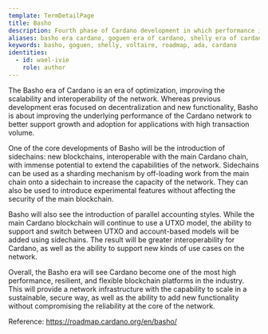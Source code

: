 ```yaml
---
template: TermDetailPage
title: Basho
description: Fourth phase of Cardano development in which performance improvements will be integrated.
aliases: basho era cardano, goguen era of cardano, shelly era of cardano, voltaire era of cardano, what are the phases of cardano, cardano road map
keywords: basho, goguen, shelly, voltaire, roadmap, ada, cardano
identities:
  - id: wael-ivie
    role: author
---
```


The Basho era of Cardano is an era of optimization, improving the scalability and interoperability of the network. Whereas previous development eras focused on decentralization and new functionality, Basho is about improving the underlying performance of the Cardano network to better support growth and adoption for applications with high transaction volume.

One of the core developments of Basho will be the introduction of sidechains: new blockchains, interoperable with the main Cardano chain, with immense potential to extend the capabilities of the network. Sidechains can be used as a sharding mechanism by off-loading work from the main chain onto a sidechain to increase the capacity of the network. They can also be used to introduce experimental features without affecting the security of the main blockchain.

Basho will also see the introduction of parallel accounting styles. While the main Cardano blockchain will continue to use a UTXO model, the ability to support and switch between UTXO and account-based models will be added using sidechains. The result will be greater interoperability for Cardano, as well as the ability to support new kinds of use cases on the network.

Overall, the Basho era will see Cardano become one of the most high performance, resilient, and flexible blockchain platforms in the industry. This will provide a network infrastructure with the capability to scale in a sustainable, secure way, as well as the ability to add new functionality without compromising the reliability at the core of the network.

Reference:
https://roadmap.cardano.org/en/basho/
